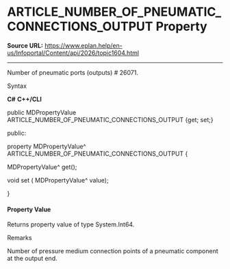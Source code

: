 # ARTICLE_NUMBER_OF_PNEUMATIC_CONNECTIONS_OUTPUT Property

**Source URL:** https://www.eplan.help/en-us/Infoportal/Content/api/2026/topic1604.html

---

Number of pneumatic ports (outputs) # 26071.

Syntax

**C#**
**C++/CLI**


public MDPropertyValue ARTICLE_NUMBER_OF_PNEUMATIC_CONNECTIONS_OUTPUT {get; set;}

public:

property MDPropertyValue^ ARTICLE_NUMBER_OF_PNEUMATIC_CONNECTIONS_OUTPUT {

   MDPropertyValue^ get();

   void set (    MDPropertyValue^ value);

}


#### Property Value

Returns property value of type System.Int64.

Remarks

Number of pressure medium connection points of a pneumatic component at the output end.
